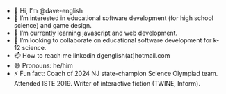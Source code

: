 - 👋 Hi, I’m @dave-english
- 👀 I’m interested in educational software development (for high school science) and game design.
- 🌱 I’m currently learning javascript and web development.
- 💞️ I’m looking to collaborate on educational software development for k-12 science.
- 📫 How to reach me linkedin dgenglish(at)hotmail.com
- 😄 Pronouns: he/him
- ⚡ Fun fact: Coach of 2024 NJ state-champion Science Olympiad team. Attended ISTE 2019. Writer of interactive fiction (TWINE, Inform). 
<!---
dave-english/dave-english is a ✨ special ✨ repository because its `README.md` (this file) appears on your GitHub profile.
You can click the Preview link to take a look at your changes.
--->
